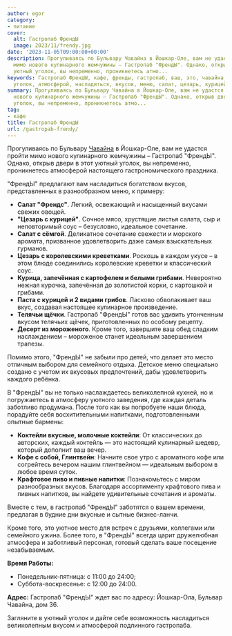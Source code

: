 ```yaml
---
author: egor
category:
- питание
cover:
  alt: Гастропаб ФрендЫ
  image: 2023/11/frendy.jpg
date: '2023-11-05T09:00:00+00:00'
description: Прогуливаясь по Бульвару Чавайна в Йошкар-Оле, вам не удастся пройти
  мимо нового кулинарного жемчужины – Гастропаб "ФрендЫ". Однако, открыв двери в этот
  уютный уголок, вы непременно, проникнетесь атмо...
keywords: Гастропаб ФрендЫ, кафе, френды, гастропаб, ваш, это, чавайна, йошкар, уютный,
  уголок, атмосферой, насладиться, вкусов, меню, салат, цезарь, курицей
summary: Прогуливаясь по Бульвару Чавайна в Йошкар-Оле, вам не удастся пройти мимо
  нового кулинарного жемчужины – Гастропаб "ФрендЫ". Однако, открыв двери в этот уютный
  уголок, вы непременно, проникнетесь атмо...
tag:
- кафе
title: Гастропаб ФрендЫ
url: /gastropab-frendy/
---
```


Прогуливаясь по Бульвару [Чавайна](/pamyatnik-chavajnu/) в Йошкар-Оле, вам не удастся пройти мимо нового кулинарного жемчужины – Гастропаб "ФрендЫ". Однако, открыв двери в этот уютный уголок, вы непременно, проникнетесь атмосферой настоящего гастрономического праздника.

"ФрендЫ" предлагают вам насладиться богатством вкусов, представленных в разнообразном меню, к примеру:

- **Салат "Френдс"**. Легкий, освежающий и насыщенный вкусами свежих овощей.
- **"Цезарь с курицей"**. Сочное мясо, хрустящие листья салата, сыр и неповторимый соус – безусловно, идеальное сочетание.
- **Салат с сёмгой**. Деликатное сочетание свежести и морского аромата, призванное удовлетворить даже самых взыскательных гурманов.
- **Цезарь с королевскими креветками**. Роскошь в каждом укусе – в этом блюде соединились королевские креветки и классический соус.
- **Курица, запечённая с картофелем и белыми грибами**. Невероятно нежная курочка, запечённая до золотистой корки, с картошкой и грибами.
- **Паста с курицей и 2 видами грибов**. Ласково обволакивает ваш вкус, создавая настоящее кулинарное произведение.
- **Телячьи щёчки**. Гастропаб "ФрендЫ" готов вас удивить утонченным вкусом телячьих щёчек, приготовленных по особому рецепту.
- **Десерт из мороженого**. Кроме того, завершите ваш обед сладким наслаждением – мороженое станет идеальным завершением трапезы.

Помимо этого, "ФрендЫ" не забыли про детей, что делает это место отличным выбором для семейного отдыха. Детское меню специально создано с учетом их вкусовых предпочтений, дабы удовлетворить каждого ребёнка.

В "ФрендЫ" вы не только наслаждаетесь великолепной кухней, но и погружаетесь в атмосферу уютного заведения, где каждая деталь заботливо продумана. После того как вы попробуете наши блюда, порадуйте себя восхитительными напитками, подготовленными опытные бармены:

- **Коктейли вкусные, молочные коктейли**: От классических до авторских, каждый коктейль — это настоящий кулинарный шедевр, который дополнит ваш вечер.
- **Кофе с собой, Глинтвейн**: Начните свое утро с ароматного кофе или согрейтесь вечером нашим глинтвейном — идеальным выбором в любое время суток.
- **Крафтовое пиво и пивные напитки**: Познакомьтесь с миром разнообразных вкусов. Благодаря ассортименту крафтового пива и пивных напитков, вы найдете удивительные сочетания и ароматы.

Вместе с тем, в гастропаб "ФрендЫ" заботятся о вашем времени, предлагая в будние дни вкусные и сытные бизнес-ланчи.

Кроме того, это уютное место для встреч с друзьями, коллегами или семейного ужина. Более того, в "ФрендЫ" всегда царит дружелюбная атмосфера и заботливый персонал, готовый сделать ваше посещение незабываемым.

**Время Работы:**

- Понедельник-пятница: с 11:00 до 24:00;
- Суббота-воскресенье: с 12:00 до 24:00.

**Адрес:** Гастропаб "ФрендЫ" ждет вас по адресу: Йошкар-Ола, Бульвар Чавайна, дом 36.

Загляните в уютный уголок и дайте себе возможность насладиться великолепным вкусом и атмосферой подлинного гастропаба.